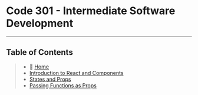 # Code 301 - Intermediate Software Development

_____

## Table of Contents

> * 🏡 [Home](README.md)
> * [Introduction to React and Components](301/read01.md)
> * [States and Props](301/read02.md)
> * [Passing Functions as Props](301/read03.md)
